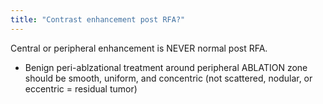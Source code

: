 ```yaml
---
title: "Contrast enhancement post RFA?"
---
```

Central or peripheral enhancement is NEVER normal post RFA.

- Benign peri-ablzational treatment around peripheral ABLATION zone should be smooth, uniform, and concentric (not scattered, nodular, or eccentric = residual tumor)

